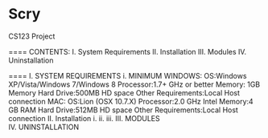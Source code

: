 Scry
====

CS123 Project

====
CONTENTS:
I. System Requirements
II. Installation
III. Modules
IV. Uninstallation

====
I. SYSTEM REQUIREMENTS
  i. MINIMUM
      WINDOWS:
        OS:Windows XP/Vista/Windows 7/Windows 8 
        Processor:1.7+ GHz or better 
        Memory: 1GB Memory 
        Hard Drive:500MB HD space 
        Other Requirements:Local Host connection
      MAC:
        OS:Lion (OSX 10.7.X) 
        Processor:2.0 GHz Intel 
        Memory:4 GB RAM 
        Hard Drive:512MB HD space 
        Other Requirements:Local Host connection
II. Installation
  i. 
  ii.
  iii.
III. MODULES  
IV. UNINSTALLATION


